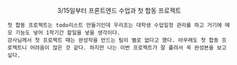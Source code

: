 <center>3/15일부터 프론트엔드 수업과 첫 합동 프로젝트 </center>

    첫 합동 프로젝트는 todo리스트 만들기인데 우리조는 대학생 수업일정 관리를 하고 거기에 메모 기능도 넣어 1학기간 할일을 넣을 생각이다. 
    강사님께서 첫 프로젝트 때는 완성작을 만드는 팀이 별로 없다고 했다. 아무래도 첫 합동 프로젝트니 어려움이 많은 것 같다. 하지만 나는 이번 프로젝트가 잘 풀려서 꼭 완성본을 보고 싶다.